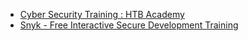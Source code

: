 - [Cyber Security Training : HTB Academy](https://academy.hackthebox.com/)
- [Snyk - Free Interactive Secure Development Training](https://learn.snyk.io/)